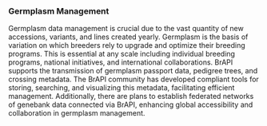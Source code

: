 ### Germplasm Management

<!-- Ajay -->
Germplasm data management is crucial due to the vast quantity of new accessions, variants, and lines created yearly. Germplasm is the basis of variation on which breeders rely to upgrade and optimize their breeding programs. This is essential at any scale including individual breeding programs, national initiatives, and international collaborations. BrAPI supports the transmission of germplasm passport data, pedigree trees, and crossing metadata. The BrAPI community has developed compliant tools for storing, searching, and visualizing this metadata, facilitating efficient management. Additionally, there are plans to establish federated networks of genebank data connected via BrAPI, enhancing global accessibility and collaboration in germplasm management.
